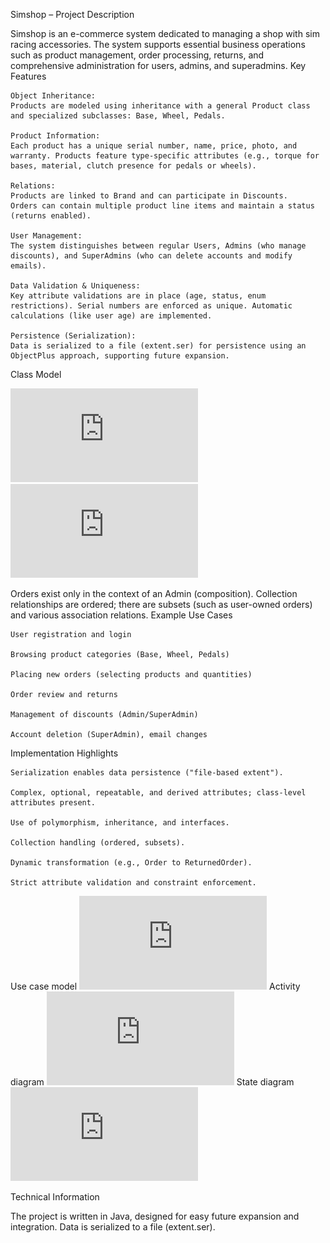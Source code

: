 Simshop – Project Description

Simshop is an e-commerce system dedicated to managing a shop with sim racing accessories. The system supports essential business operations such as product management, order processing, returns, and comprehensive administration for users, admins, and superadmins.
Key Features

    Object Inheritance:
    Products are modeled using inheritance with a general Product class and specialized subclasses: Base, Wheel, Pedals.

    Product Information:
    Each product has a unique serial number, name, price, photo, and warranty. Products feature type-specific attributes (e.g., torque for bases, material, clutch presence for pedals or wheels).

    Relations:
    Products are linked to Brand and can participate in Discounts.
    Orders can contain multiple product line items and maintain a status (returns enabled).

    User Management:
    The system distinguishes between regular Users, Admins (who manage discounts), and SuperAdmins (who can delete accounts and modify emails).

    Data Validation & Uniqueness:
    Key attribute validations are in place (age, status, enum restrictions). Serial numbers are enforced as unique. Automatic calculations (like user age) are implemented.

    Persistence (Serialization):
    Data is serialized to a file (extent.ser) for persistence using an ObjectPlus approach, supporting future expansion.

Class Model

   ![Entity diagram](https://github.com/Juks0/Simracing-shop/blob/master/Entity%20diagram.pdf)
   ![Implementation diagram](https://github.com/Juks0/Simracing-shop/blob/master/Implementation%20diagram.pdf)


Orders exist only in the context of an Admin (composition). Collection relationships are ordered; there are subsets (such as user-owned orders) and various association relations.
Example Use Cases

    User registration and login

    Browsing product categories (Base, Wheel, Pedals)

    Placing new orders (selecting products and quantities)

    Order review and returns

    Management of discounts (Admin/SuperAdmin)

    Account deletion (SuperAdmin), email changes

Implementation Highlights

    Serialization enables data persistence ("file-based extent").

    Complex, optional, repeatable, and derived attributes; class-level attributes present.

    Use of polymorphism, inheritance, and interfaces.

    Collection handling (ordered, subsets).

    Dynamic transformation (e.g., Order to ReturnedOrder).

    Strict attribute validation and constraint enforcement.



Use case model
   ![Use case model](https://github.com/Juks0/Simracing-shop/blob/master/Use%20case%20model.pdf)
Activity diagram
   ![Activity diagram](https://github.com/Juks0/Simracing-shop/blob/master/Use%20case%20model.pdf)
State diagram
   ![State diagram](https://github.com/Juks0/Simracing-shop/blob/master/State%20diagram.pdf)

   

Technical Information

The project is written in Java, designed for easy future expansion and integration. Data is serialized to a file (extent.ser). 
